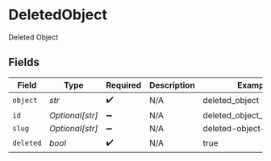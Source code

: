 # DeletedObject

Deleted Object


## Fields

| Field                     | Type                      | Required                  | Description               | Example                   |
| ------------------------- | ------------------------- | ------------------------- | ------------------------- | ------------------------- |
| `object`                  | *str*                     | :heavy_check_mark:        | N/A                       | deleted_object            |
| `id`                      | *Optional[str]*           | :heavy_minus_sign:        | N/A                       | deleted_object_id_example |
| `slug`                    | *Optional[str]*           | :heavy_minus_sign:        | N/A                       | deleted-object-slug       |
| `deleted`                 | *bool*                    | :heavy_check_mark:        | N/A                       | true                      |